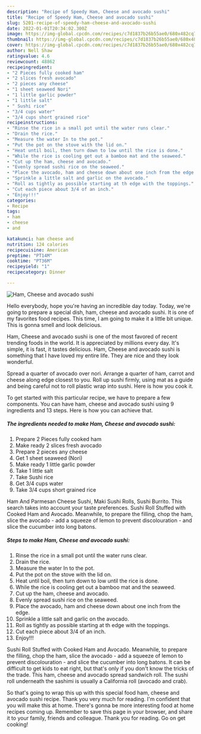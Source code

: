 ```yaml
---
description: "Recipe of Speedy Ham, Cheese and avocado sushi"
title: "Recipe of Speedy Ham, Cheese and avocado sushi"
slug: 5201-recipe-of-speedy-ham-cheese-and-avocado-sushi
date: 2022-01-01T20:34:02.300Z
image: https://img-global.cpcdn.com/recipes/c7d1837b26b55ae0/680x482cq70/ham-cheese-and-avocado-sushi-recipe-main-photo.jpg
thumbnail: https://img-global.cpcdn.com/recipes/c7d1837b26b55ae0/680x482cq70/ham-cheese-and-avocado-sushi-recipe-main-photo.jpg
cover: https://img-global.cpcdn.com/recipes/c7d1837b26b55ae0/680x482cq70/ham-cheese-and-avocado-sushi-recipe-main-photo.jpg
author: Nell Shaw
ratingvalue: 4.6
reviewcount: 48862
recipeingredient:
- "2 Pieces fully cooked ham"
- "2 slices fresh avocado"
- "2 pieces any cheese"
- "1 sheet seaweed Nori"
- "1 little garlic powder"
- "1 little salt"
- " Sushi rice"
- "3/4 cups water"
- "3/4 cups short grained rice"
recipeinstructions:
- "Rinse the rice in a small pot until the water runs clear."
- "Drain the rice."
- "Measure the water In to the pot."
- "Put the pot on the stove with the lid on."
- "Heat until boil, then turn down to low until the rice is done."
- "While the rice is cooling get out a bamboo mat and the seaweed."
- "Cut up the ham, cheese and avocado."
- "Evenly spread sushi rice on the seaweed."
- "Place the avocado, ham and cheese down about one inch from the edge."
- "Sprinkle a little salt and garlic on the avocado."
- "Roll as tightly as possible starting at th edge with the toppings."
- "Cut each piece about 3/4 of an inch."
- "Enjoy!!!"
categories:
- Recipe
tags:
- ham
- cheese
- and

katakunci: ham cheese and 
nutrition: 124 calories
recipecuisine: American
preptime: "PT14M"
cooktime: "PT36M"
recipeyield: "1"
recipecategory: Dinner

---
```



![Ham, Cheese and avocado sushi](https://img-global.cpcdn.com/recipes/c7d1837b26b55ae0/680x482cq70/ham-cheese-and-avocado-sushi-recipe-main-photo.jpg)

Hello everybody, hope you're having an incredible day today. Today, we're going to prepare a special dish, ham, cheese and avocado sushi. It is one of my favorites food recipes. This time, I am going to make it a little bit unique. This is gonna smell and look delicious.

Ham, Cheese and avocado sushi is one of the most favored of recent trending foods in the world. It is appreciated by millions every day. It's simple, it is fast, it tastes delicious. Ham, Cheese and avocado sushi is something that I have loved my entire life. They are nice and they look wonderful.

Spread a quarter of avocado over nori. Arrange a quarter of ham, carrot and cheese along edge closest to you. Roll up sushi firmly, using mat as a guide and being careful not to roll plastic wrap into sushi. Here is how you cook it.


To get started with this particular recipe, we have to prepare a few components. You can have ham, cheese and avocado sushi using 9 ingredients and 13 steps. Here is how you can achieve that.

<!--inarticleads1-->

##### The ingredients needed to make Ham, Cheese and avocado sushi:

1. Prepare 2 Pieces fully cooked ham
1. Make ready 2 slices fresh avocado
1. Prepare 2 pieces any cheese
1. Get 1 sheet seaweed (Nori)
1. Make ready 1 little garlic powder
1. Take 1 little salt
1. Take  Sushi rice
1. Get 3/4 cups water
1. Take 3/4 cups short grained rice


Ham And Parmesan Cheese Sushi, Maki Sushi Rolls, Sushi Burrito. This search takes into account your taste preferences. Sushi Roll Stuffed with Cooked Ham and Avocado. Meanwhile, to prepare the filling, chop the ham, slice the avocado - add a squeeze of lemon to prevent discolouration - and slice the cucumber into long batons. 

<!--inarticleads2-->

##### Steps to make Ham, Cheese and avocado sushi:

1. Rinse the rice in a small pot until the water runs clear.
1. Drain the rice.
1. Measure the water In to the pot.
1. Put the pot on the stove with the lid on.
1. Heat until boil, then turn down to low until the rice is done.
1. While the rice is cooling get out a bamboo mat and the seaweed.
1. Cut up the ham, cheese and avocado.
1. Evenly spread sushi rice on the seaweed.
1. Place the avocado, ham and cheese down about one inch from the edge.
1. Sprinkle a little salt and garlic on the avocado.
1. Roll as tightly as possible starting at th edge with the toppings.
1. Cut each piece about 3/4 of an inch.
1. Enjoy!!!


Sushi Roll Stuffed with Cooked Ham and Avocado. Meanwhile, to prepare the filling, chop the ham, slice the avocado - add a squeeze of lemon to prevent discolouration - and slice the cucumber into long batons. It can be difficult to get kids to eat right, but that&#39;s only if you don&#39;t know the tricks of the trade. This ham, cheese and avocado spread sandwich roll. The sushi roll underneath the sashimi is usually a California roll (avocado and crab). 

So that's going to wrap this up with this special food ham, cheese and avocado sushi recipe. Thank you very much for reading. I'm confident that you will make this at home. There's gonna be more interesting food at home recipes coming up. Remember to save this page in your browser, and share it to your family, friends and colleague. Thank you for reading. Go on get cooking!
